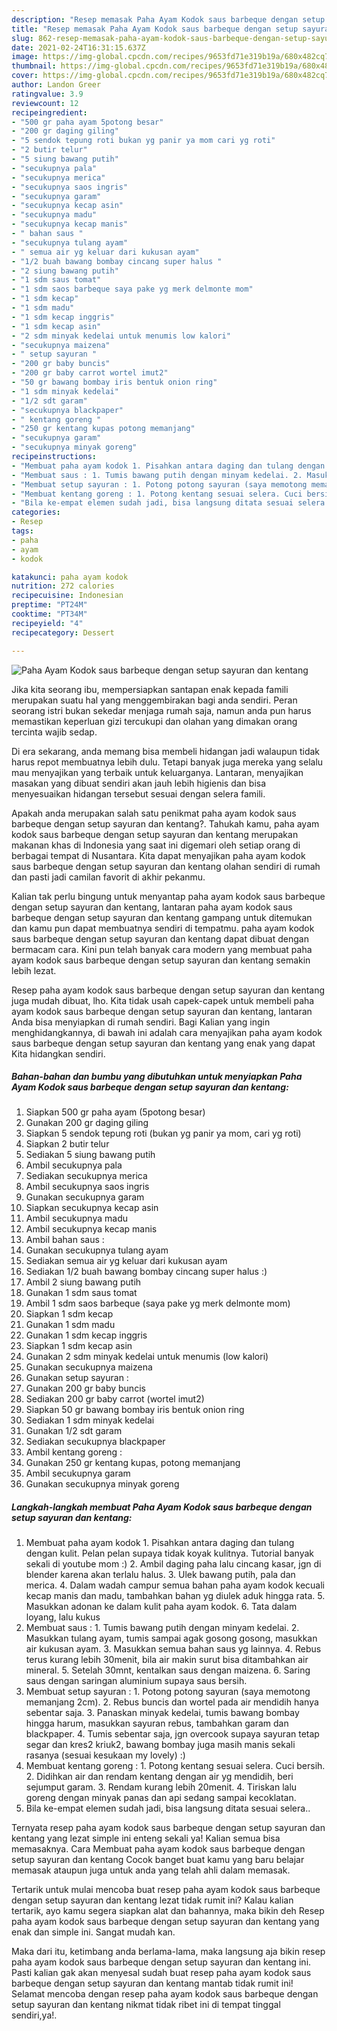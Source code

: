 ```yaml
---
description: "Resep memasak Paha Ayam Kodok saus barbeque dengan setup sayuran dan kentang yang enak Untuk Jualan"
title: "Resep memasak Paha Ayam Kodok saus barbeque dengan setup sayuran dan kentang yang enak Untuk Jualan"
slug: 862-resep-memasak-paha-ayam-kodok-saus-barbeque-dengan-setup-sayuran-dan-kentang-yang-enak-untuk-jualan
date: 2021-02-24T16:31:15.637Z
image: https://img-global.cpcdn.com/recipes/9653fd71e319b19a/680x482cq70/paha-ayam-kodok-saus-barbeque-dengan-setup-sayuran-dan-kentang-foto-resep-utama.jpg
thumbnail: https://img-global.cpcdn.com/recipes/9653fd71e319b19a/680x482cq70/paha-ayam-kodok-saus-barbeque-dengan-setup-sayuran-dan-kentang-foto-resep-utama.jpg
cover: https://img-global.cpcdn.com/recipes/9653fd71e319b19a/680x482cq70/paha-ayam-kodok-saus-barbeque-dengan-setup-sayuran-dan-kentang-foto-resep-utama.jpg
author: Landon Greer
ratingvalue: 3.9
reviewcount: 12
recipeingredient:
- "500 gr paha ayam 5potong besar"
- "200 gr daging giling"
- "5 sendok tepung roti bukan yg panir ya mom cari yg roti"
- "2 butir telur"
- "5 siung bawang putih"
- "secukupnya pala"
- "secukupnya merica"
- "secukupnya saos ingris"
- "secukupnya garam"
- "secukupnya kecap asin"
- "secukupnya madu"
- "secukupnya kecap manis"
- " bahan saus "
- "secukupnya tulang ayam"
- " semua air yg keluar dari kukusan ayam"
- "1/2 buah bawang bombay cincang super halus "
- "2 siung bawang putih"
- "1 sdm saus tomat"
- "1 sdm saos barbeque saya pake yg merk delmonte mom"
- "1 sdm kecap"
- "1 sdm madu"
- "1 sdm kecap inggris"
- "1 sdm kecap asin"
- "2 sdm minyak kedelai untuk menumis low kalori"
- "secukupnya maizena"
- " setup sayuran "
- "200 gr baby buncis"
- "200 gr baby carrot wortel imut2"
- "50 gr bawang bombay iris bentuk onion ring"
- "1 sdm minyak kedelai"
- "1/2 sdt garam"
- "secukupnya blackpaper"
- " kentang goreng "
- "250 gr kentang kupas potong memanjang"
- "secukupnya garam"
- "secukupnya minyak goreng"
recipeinstructions:
- "Membuat paha ayam kodok 1. Pisahkan antara daging dan tulang dengan kulit. Pelan pelan supaya tidak koyak kulitnya. Tutorial banyak sekali di youtube mom :) 2. Ambil daging paha lalu cincang kasar, jgn di blender karena akan terlalu halus. 3. Ulek bawang putih, pala dan merica. 4. Dalam wadah campur semua bahan paha ayam kodok kecuali kecap manis dan madu, tambahkan bahan yg diulek aduk hingga rata. 5. Masukkan adonan ke dalam kulit paha ayam kodok. 6. Tata dalam loyang, lalu kukus"
- "Membuat saus : 1. Tumis bawang putih dengan minyam kedelai. 2. Masukkan tulang ayam, tumis sampai agak gosong gosong, masukkan air kukusan ayam. 3. Masukkan semua bahan saus yg lainnya. 4. Rebus terus kurang lebih 30menit, bila air makin surut bisa ditambahkan air mineral. 5. Setelah 30mnt, kentalkan saus dengan maizena. 6. Saring saus dengan saringan aluminium supaya saus bersih."
- "Membuat setup sayuran : 1. Potong potong sayuran (saya memotong memanjang 2cm). 2. Rebus buncis dan wortel pada air mendidih hanya sebentar saja. 3. Panaskan minyak kedelai, tumis bawang bombay hingga harum, masukkan sayuran rebus, tambahkan garam dan blackpaper. 4. Tumis sebentar saja, jgn overcook supaya sayuran tetap segar dan kres2 kriuk2, bawang bombay juga masih manis sekali rasanya (sesuai kesukaan my lovely) :)"
- "Membuat kentang goreng : 1. Potong kentang sesuai selera. Cuci bersih. 2. Didihkan air dan rendam kentang dengan air yg mendidih, beri sejumput garam. 3. Rendam kurang lebih 20menit. 4. Tiriskan lalu goreng dengan minyak panas dan api sedang sampai kecoklatan."
- "Bila ke-empat elemen sudah jadi, bisa langsung ditata sesuai selera.."
categories:
- Resep
tags:
- paha
- ayam
- kodok

katakunci: paha ayam kodok 
nutrition: 272 calories
recipecuisine: Indonesian
preptime: "PT24M"
cooktime: "PT34M"
recipeyield: "4"
recipecategory: Dessert

---
```



![Paha Ayam Kodok saus barbeque dengan setup sayuran dan kentang](https://img-global.cpcdn.com/recipes/9653fd71e319b19a/680x482cq70/paha-ayam-kodok-saus-barbeque-dengan-setup-sayuran-dan-kentang-foto-resep-utama.jpg)

Jika kita seorang ibu, mempersiapkan santapan enak kepada famili merupakan suatu hal yang menggembirakan bagi anda sendiri. Peran seorang istri bukan sekedar menjaga rumah saja, namun anda pun harus memastikan keperluan gizi tercukupi dan olahan yang dimakan orang tercinta wajib sedap.

Di era  sekarang, anda memang bisa membeli hidangan jadi walaupun tidak harus repot membuatnya lebih dulu. Tetapi banyak juga mereka yang selalu mau menyajikan yang terbaik untuk keluarganya. Lantaran, menyajikan masakan yang dibuat sendiri akan jauh lebih higienis dan bisa menyesuaikan hidangan tersebut sesuai dengan selera famili. 



Apakah anda merupakan salah satu penikmat paha ayam kodok saus barbeque dengan setup sayuran dan kentang?. Tahukah kamu, paha ayam kodok saus barbeque dengan setup sayuran dan kentang merupakan makanan khas di Indonesia yang saat ini digemari oleh setiap orang di berbagai tempat di Nusantara. Kita dapat menyajikan paha ayam kodok saus barbeque dengan setup sayuran dan kentang olahan sendiri di rumah dan pasti jadi camilan favorit di akhir pekanmu.

Kalian tak perlu bingung untuk menyantap paha ayam kodok saus barbeque dengan setup sayuran dan kentang, lantaran paha ayam kodok saus barbeque dengan setup sayuran dan kentang gampang untuk ditemukan dan kamu pun dapat membuatnya sendiri di tempatmu. paha ayam kodok saus barbeque dengan setup sayuran dan kentang dapat dibuat dengan bermacam cara. Kini pun telah banyak cara modern yang membuat paha ayam kodok saus barbeque dengan setup sayuran dan kentang semakin lebih lezat.

Resep paha ayam kodok saus barbeque dengan setup sayuran dan kentang juga mudah dibuat, lho. Kita tidak usah capek-capek untuk membeli paha ayam kodok saus barbeque dengan setup sayuran dan kentang, lantaran Anda bisa menyiapkan di rumah sendiri. Bagi Kalian yang ingin menghidangkannya, di bawah ini adalah cara menyajikan paha ayam kodok saus barbeque dengan setup sayuran dan kentang yang enak yang dapat Kita hidangkan sendiri.

<!--inarticleads1-->

##### Bahan-bahan dan bumbu yang dibutuhkan untuk menyiapkan Paha Ayam Kodok saus barbeque dengan setup sayuran dan kentang:

1. Siapkan 500 gr paha ayam (5potong besar)
1. Gunakan 200 gr daging giling
1. Siapkan 5 sendok tepung roti (bukan yg panir ya mom, cari yg roti)
1. Siapkan 2 butir telur
1. Sediakan 5 siung bawang putih
1. Ambil secukupnya pala
1. Sediakan secukupnya merica
1. Ambil secukupnya saos ingris
1. Gunakan secukupnya garam
1. Siapkan secukupnya kecap asin
1. Ambil secukupnya madu
1. Ambil secukupnya kecap manis
1. Ambil  bahan saus :
1. Gunakan secukupnya tulang ayam
1. Sediakan  semua air yg keluar dari kukusan ayam
1. Sediakan 1/2 buah bawang bombay cincang super halus :)
1. Ambil 2 siung bawang putih
1. Gunakan 1 sdm saus tomat
1. Ambil 1 sdm saos barbeque (saya pake yg merk delmonte mom)
1. Siapkan 1 sdm kecap
1. Gunakan 1 sdm madu
1. Gunakan 1 sdm kecap inggris
1. Siapkan 1 sdm kecap asin
1. Gunakan 2 sdm minyak kedelai untuk menumis (low kalori)
1. Gunakan secukupnya maizena
1. Gunakan  setup sayuran :
1. Gunakan 200 gr baby buncis
1. Sediakan 200 gr baby carrot (wortel imut2)
1. Siapkan 50 gr bawang bombay iris bentuk onion ring
1. Sediakan 1 sdm minyak kedelai
1. Gunakan 1/2 sdt garam
1. Sediakan secukupnya blackpaper
1. Ambil  kentang goreng :
1. Gunakan 250 gr kentang kupas, potong memanjang
1. Ambil secukupnya garam
1. Gunakan secukupnya minyak goreng




<!--inarticleads2-->

##### Langkah-langkah membuat Paha Ayam Kodok saus barbeque dengan setup sayuran dan kentang:

1. Membuat paha ayam kodok 1. Pisahkan antara daging dan tulang dengan kulit. Pelan pelan supaya tidak koyak kulitnya. Tutorial banyak sekali di youtube mom :) 2. Ambil daging paha lalu cincang kasar, jgn di blender karena akan terlalu halus. 3. Ulek bawang putih, pala dan merica. 4. Dalam wadah campur semua bahan paha ayam kodok kecuali kecap manis dan madu, tambahkan bahan yg diulek aduk hingga rata. 5. Masukkan adonan ke dalam kulit paha ayam kodok. 6. Tata dalam loyang, lalu kukus
1. Membuat saus : 1. Tumis bawang putih dengan minyam kedelai. 2. Masukkan tulang ayam, tumis sampai agak gosong gosong, masukkan air kukusan ayam. 3. Masukkan semua bahan saus yg lainnya. 4. Rebus terus kurang lebih 30menit, bila air makin surut bisa ditambahkan air mineral. 5. Setelah 30mnt, kentalkan saus dengan maizena. 6. Saring saus dengan saringan aluminium supaya saus bersih.
1. Membuat setup sayuran : 1. Potong potong sayuran (saya memotong memanjang 2cm). 2. Rebus buncis dan wortel pada air mendidih hanya sebentar saja. 3. Panaskan minyak kedelai, tumis bawang bombay hingga harum, masukkan sayuran rebus, tambahkan garam dan blackpaper. 4. Tumis sebentar saja, jgn overcook supaya sayuran tetap segar dan kres2 kriuk2, bawang bombay juga masih manis sekali rasanya (sesuai kesukaan my lovely) :)
1. Membuat kentang goreng : 1. Potong kentang sesuai selera. Cuci bersih. 2. Didihkan air dan rendam kentang dengan air yg mendidih, beri sejumput garam. 3. Rendam kurang lebih 20menit. 4. Tiriskan lalu goreng dengan minyak panas dan api sedang sampai kecoklatan.
1. Bila ke-empat elemen sudah jadi, bisa langsung ditata sesuai selera..




Ternyata resep paha ayam kodok saus barbeque dengan setup sayuran dan kentang yang lezat simple ini enteng sekali ya! Kalian semua bisa memasaknya. Cara Membuat paha ayam kodok saus barbeque dengan setup sayuran dan kentang Cocok banget buat kamu yang baru belajar memasak ataupun juga untuk anda yang telah ahli dalam memasak.

Tertarik untuk mulai mencoba buat resep paha ayam kodok saus barbeque dengan setup sayuran dan kentang lezat tidak rumit ini? Kalau kalian tertarik, ayo kamu segera siapkan alat dan bahannya, maka bikin deh Resep paha ayam kodok saus barbeque dengan setup sayuran dan kentang yang enak dan simple ini. Sangat mudah kan. 

Maka dari itu, ketimbang anda berlama-lama, maka langsung aja bikin resep paha ayam kodok saus barbeque dengan setup sayuran dan kentang ini. Pasti kalian gak akan menyesal sudah buat resep paha ayam kodok saus barbeque dengan setup sayuran dan kentang mantab tidak rumit ini! Selamat mencoba dengan resep paha ayam kodok saus barbeque dengan setup sayuran dan kentang nikmat tidak ribet ini di tempat tinggal sendiri,ya!.

